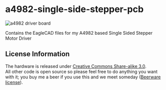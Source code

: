 a4982-single-side-stepper-pcb
=============================

![a4982 driver board](http://www.jaredwolff.com/img/generated/single-side-stepper-motor-driver-assembled-150x150-303c6f.jpg)

Contains the EagleCAD files for my A4982 based Single Sided Stepper Motor Driver

License Information
-------------------
The hardware is released under [Creative Commons Share-alike 3.0](http://creativecommons.org/licenses/by-sa/3.0/).  
All other code is open source so please feel free to do anything you want with it; you buy me a beer if you use this and we meet someday ([Beerware license](http://en.wikipedia.org/wiki/Beerware)).
